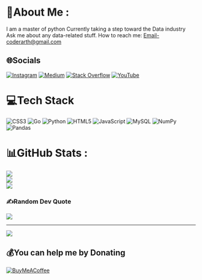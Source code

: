 # 💫About Me :
I am a master of python
Currently taking a step toward the Data industry
Ask me about any data-related stuff.
How to reach me: Email-coderarth@gmail.com

## 🌐Socials
[![Instagram](https://img.shields.io/badge/Instagram-%23E4405F.svg?logo=Instagram&logoColor=white)](https://instagram.com/coder_kumar) [![Medium](https://img.shields.io/badge/Medium-12100E?logo=medium&logoColor=white)](https://medium.com/@coderarth) [![Stack Overflow](https://img.shields.io/badge/-Stackoverflow-FE7A16?logo=stack-overflow&logoColor=white)](https://stackoverflow.com/users/Arth_Kumar11) [![YouTube](https://img.shields.io/badge/YouTube-%23FF0000.svg?logo=YouTube&logoColor=white)](https://youtube.com/c/UCMUyRYmOafz-qa_CmSGcUGQ) 

# 💻Tech Stack
![CSS3](https://img.shields.io/badge/css3-%231572B6.svg?style=for-the-badge&logo=css3&logoColor=white) ![Go](https://img.shields.io/badge/go-%2300ADD8.svg?style=for-the-badge&logo=go&logoColor=white) ![Python](https://img.shields.io/badge/python-3670A0?style=for-the-badge&logo=python&logoColor=ffdd54) ![HTML5](https://img.shields.io/badge/html5-%23E34F26.svg?style=for-the-badge&logo=html5&logoColor=white) ![JavaScript](https://img.shields.io/badge/javascript-%23323330.svg?style=for-the-badge&logo=javascript&logoColor=%23F7DF1E) ![MySQL](https://img.shields.io/badge/mysql-%2300f.svg?style=for-the-badge&logo=mysql&logoColor=white) ![NumPy](https://img.shields.io/badge/numpy-%23013243.svg?style=for-the-badge&logo=numpy&logoColor=white) ![Pandas](https://img.shields.io/badge/pandas-%23150458.svg?style=for-the-badge&logo=pandas&logoColor=white)
# 📊GitHub Stats :
![](https://github-readme-stats.vercel.app/api?username=KoderKumar&theme=gotham&hide_border=true&include_all_commits=false&count_private=false)<br/>
![](https://github-readme-streak-stats.herokuapp.com/?user=KoderKumar&theme=gotham&hide_border=true)<br/>
![](https://github-readme-stats.vercel.app/api/top-langs/?username=KoderKumar&theme=gotham&hide_border=true&include_all_commits=false&count_private=false&layout=compact)

### ✍️Random Dev Quote
![](https://quotes-github-readme.vercel.app/api?type=horizontal&theme=tokyonight)

---
[![](https://visitcount.itsvg.in/api?id=KoderKumar&icon=2&color=1)](https://visitcount.itsvg.in)

  ## 💰You can help me by Donating
  [![BuyMeACoffee](https://img.shields.io/badge/Buy%20Me%20a%20Coffee-ffdd00?style=for-the-badge&logo=buy-me-a-coffee&logoColor=black)](https://buymeacoffee.com/coderarth) 

  
